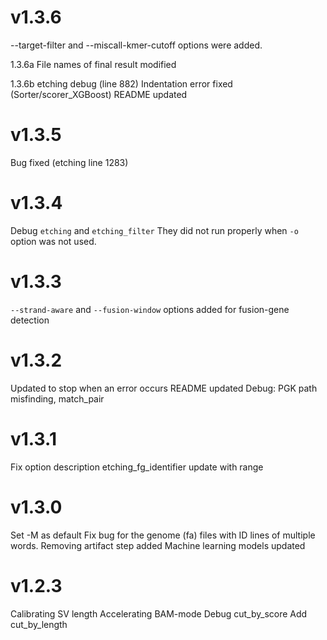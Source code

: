 # v1.3.6

--target-filter and --miscall-kmer-cutoff options were added.

1.3.6a
File names of final result modified

1.3.6b
etching debug (line 882)
Indentation error fixed (Sorter/scorer_XGBoost)
README updated


# v1.3.5

Bug fixed (etching line 1283)


# v1.3.4

Debug ```etching``` and ```etching_filter```
They did not run properly when ```-o``` option was not used.


# v1.3.3

```--strand-aware``` and ```--fusion-window``` options added
for fusion-gene detection

# v1.3.2

Updated to stop when an error occurs
README updated
Debug: PGK path misfinding, match_pair

# v1.3.1

Fix option description
etching_fg_identifier update with range


# v1.3.0

Set -M as default
Fix bug for the genome (fa) files with ID lines of multiple words.
Removing artifact step added
Machine learning models updated


# v1.2.3

Calibrating SV length
Accelerating BAM-mode
Debug cut_by_score
Add cut_by_length


